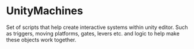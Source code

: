 # UnityMachines
 Set of scripts that help create interactive systems within unity editor. Such as triggers, moving platforms, gates, levers etc. and logic to help make these objects work together.
